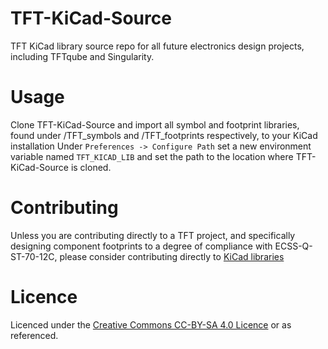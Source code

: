 # TFT-KiCad-Source
TFT KiCad library source repo for all future electronics design projects, including TFTqube and Singularity.


# Usage
Clone TFT-KiCad-Source and import all symbol and footprint libraries, found under /TFT_symbols and /TFT_footprints respectively, to your KiCad installation
Under `Preferences -> Configure Path` set a new environment variable named `TFT_KICAD_LIB` and set the path to the location where TFT-KiCad-Source is cloned.


# Contributing
Unless you are contributing directly to a TFT project, and specifically designing component footprints to a degree of compliance with ECSS-Q-ST-70-12C, please consider contributing directly to [KiCad libraries](https://gitlab.com/kicad/libraries)


# Licence
Licenced under the [Creative Commons CC-BY-SA 4.0 Licence](LICENCE) or as referenced.
